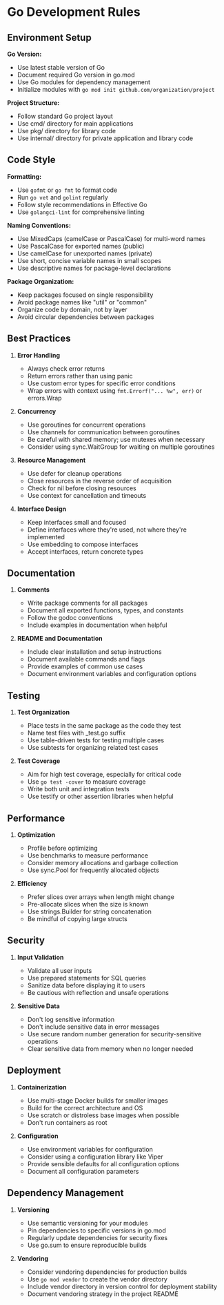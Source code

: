 # Go Development Rules

## Environment Setup

**Go Version:**
- Use latest stable version of Go
- Document required Go version in go.mod
- Use Go modules for dependency management
- Initialize modules with `go mod init github.com/organization/project`

**Project Structure:**
- Follow standard Go project layout
- Use cmd/ directory for main applications
- Use pkg/ directory for library code
- Use internal/ directory for private application and library code

## Code Style

**Formatting:**
- Use `gofmt` or `go fmt` to format code
- Run `go vet` and `golint` regularly
- Follow style recommendations in Effective Go
- Use `golangci-lint` for comprehensive linting

**Naming Conventions:**
- Use MixedCaps (camelCase or PascalCase) for multi-word names
- Use PascalCase for exported names (public)
- Use camelCase for unexported names (private)
- Use short, concise variable names in small scopes
- Use descriptive names for package-level declarations

**Package Organization:**
- Keep packages focused on single responsibility
- Avoid package names like "util" or "common"
- Organize code by domain, not by layer
- Avoid circular dependencies between packages

## Best Practices

1. **Error Handling**
   - Always check error returns
   - Return errors rather than using panic
   - Use custom error types for specific error conditions
   - Wrap errors with context using `fmt.Errorf("... %w", err)` or errors.Wrap

2. **Concurrency**
   - Use goroutines for concurrent operations
   - Use channels for communication between goroutines
   - Be careful with shared memory; use mutexes when necessary
   - Consider using sync.WaitGroup for waiting on multiple goroutines

3. **Resource Management**
   - Use defer for cleanup operations
   - Close resources in the reverse order of acquisition
   - Check for nil before closing resources
   - Use context for cancellation and timeouts

4. **Interface Design**
   - Keep interfaces small and focused
   - Define interfaces where they're used, not where they're implemented
   - Use embedding to compose interfaces
   - Accept interfaces, return concrete types

## Documentation

1. **Comments**
   - Write package comments for all packages
   - Document all exported functions, types, and constants
   - Follow the godoc conventions
   - Include examples in documentation when helpful

2. **README and Documentation**
   - Include clear installation and setup instructions
   - Document available commands and flags
   - Provide examples of common use cases
   - Document environment variables and configuration options

## Testing

1. **Test Organization**
   - Place tests in the same package as the code they test
   - Name test files with _test.go suffix
   - Use table-driven tests for testing multiple cases
   - Use subtests for organizing related test cases

2. **Test Coverage**
   - Aim for high test coverage, especially for critical code
   - Use `go test -cover` to measure coverage
   - Write both unit and integration tests
   - Use testify or other assertion libraries when helpful

## Performance

1. **Optimization**
   - Profile before optimizing
   - Use benchmarks to measure performance
   - Consider memory allocations and garbage collection
   - Use sync.Pool for frequently allocated objects

2. **Efficiency**
   - Prefer slices over arrays when length might change
   - Pre-allocate slices when the size is known
   - Use strings.Builder for string concatenation
   - Be mindful of copying large structs

## Security

1. **Input Validation**
   - Validate all user inputs
   - Use prepared statements for SQL queries
   - Sanitize data before displaying it to users
   - Be cautious with reflection and unsafe operations

2. **Sensitive Data**
   - Don't log sensitive information
   - Don't include sensitive data in error messages
   - Use secure random number generation for security-sensitive operations
   - Clear sensitive data from memory when no longer needed

## Deployment

1. **Containerization**
   - Use multi-stage Docker builds for smaller images
   - Build for the correct architecture and OS
   - Use scratch or distroless base images when possible
   - Don't run containers as root

2. **Configuration**
   - Use environment variables for configuration
   - Consider using a configuration library like Viper
   - Provide sensible defaults for all configuration options
   - Document all configuration parameters

## Dependency Management

1. **Versioning**
   - Use semantic versioning for your modules
   - Pin dependencies to specific versions in go.mod
   - Regularly update dependencies for security fixes
   - Use go.sum to ensure reproducible builds

2. **Vendoring**
   - Consider vendoring dependencies for production builds
   - Use `go mod vendor` to create the vendor directory
   - Include vendor directory in version control for deployment stability
   - Document vendoring strategy in the project README

